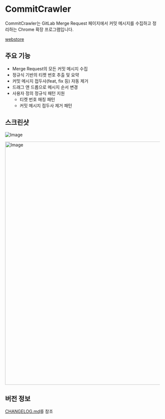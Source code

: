 # CommitCrawler

CommitCrawler는 GitLab Merge Request 페이지에서 커밋 메시지를 수집하고 정리하는 Chrome 확장 프로그램입니다.

[webstore](https://chromewebstore.google.com/detail/commitextractor/hmeggpmnaknodlgjnacpgpmnnbigpkgg?hl=ko)

## 주요 기능

- Merge Request의 모든 커밋 메시지 수집
- 정규식 기반의 티켓 번호 추출 및 요약
- 커밋 메시지 접두사(feat, fix 등) 자동 제거
- 드래그 앤 드롭으로 메시지 순서 변경
- 사용자 정의 정규식 패턴 지원
  - 티켓 번호 매칭 패턴
  - 커밋 메시지 접두사 제거 패턴

## 스크린샷

![Image](https://github.com/user-attachments/assets/1bb2902a-882b-41bc-95e2-252409f78010)

<img width="792" alt="Image" src="https://github.com/user-attachments/assets/0d9cb3e6-a6d6-4bd6-b5f1-4fd85c1b4874" />

## 버전 정보

[CHANGELOG.md](./docs/releases/CHANGELOG.md)를 참조
